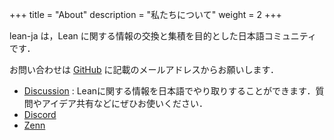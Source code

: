 +++
title = "About"
description = "私たちについて"
weight = 2
+++

lean-ja は，Lean に関する情報の交換と集積を目的とした日本語コミュニティです．

お問い合わせは [GitHub](https://github.com/lean-ja) に記載のメールアドレスからお願いします．

* [Discussion](https://github.com/orgs/lean-ja/discussions) : Leanに関する情報を日本語でやり取りすることができます．質問やアイデア共有などにぜひお使いください．
* [Discord](https://discord.gg/p32ZfnVawh)
* [Zenn](https://zenn.dev/leanja)
